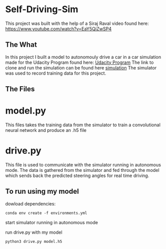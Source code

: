 # Self-Driving-Sim

This project was built with the help of a Siraj Raval video found here: https://www.youtube.com/watch?v=EaY5QiZwSP4

## The What
In this project I built a model to autonomouly drive a car in a car simulation made for the Udacity Program found here: [Udacity Program](https://www.udacity.com/course/self-driving-car-engineer-nanodegree--nd013)
The link to clone and run the simulation can be found here [simulation](https://github.com/udacity/self-driving-car-sim)
The simulator was used to record training data for this project. 

## The Files
# model.py
  This files takes the training data from the simulator to train a convolutional neural network and produce an .h5 file
 
# drive.py
  This file is used to communicate with the simulator running in autonomous mode. The data is gathered from the simulator and fed through the model which sends back the predicted steering angles for real time driving. 
  
## To run using my model
dowload dependencies: 
```
conda env create -f environments.yml 
```
start simulator running in autonomous mode

run drive.py with my model
```
python3 drive.py model.h5
```
  
